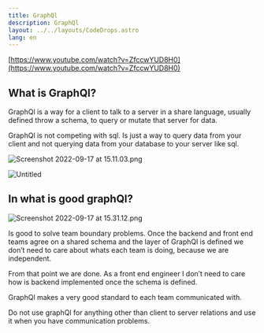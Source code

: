 ```yaml
---
title: GraphQl
description: GraphQl
layout: ../../layouts/CodeDrops.astro
lang: en
---
```


[https://www.youtube.com/watch?v=ZfccwYUD8H0](https://www.youtube.com/watch?v=ZfccwYUD8H0)

## What is GraphQl?

GraphQl is a way for a client to talk to a server in a share language, usually defined throw a schema, to query or mutate that server for data.

GraphQl is not competing with sql. Is just a way to query data from your client and not querying data from your database to your server like sql.

![Screenshot 2022-09-17 at 15.11.03.png](GraphQl%2098f5cd3f08b24f6e808b271e3f00eb6e/Screenshot_2022-09-17_at_15.11.03.png)

![Untitled](GraphQl%2098f5cd3f08b24f6e808b271e3f00eb6e/Untitled.png)

## In what is good graphQl?

![Screenshot 2022-09-17 at 15.31.12.png](GraphQl%2098f5cd3f08b24f6e808b271e3f00eb6e/Screenshot_2022-09-17_at_15.31.12.png)

Is good to solve team boundary problems. Once the backend and front end teams agree on a shared schema and the layer of GraphQl is defined we don’t need to care about whats each team is doing, because we are independent.

From that point we are done. As a front end engineer I don’t need to care how is backend implemented once the schema is defined.

GraphQl makes a very good standard to each team communicated with.

Do not use graphQl for anything other than client to server relations and use it when you have communication problems.
